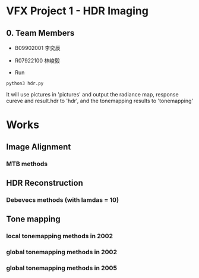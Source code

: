 # VFX Project 1 - HDR Imaging

## 0. Team Members
* B09902001 李奕辰
* R07922100 林峻毅

* Run

```
python3 hdr.py 
```
It will use pictures in 'pictures' and output the radiance map, response cureve and result.hdr to 'hdr', and the tonemapping results to 'tonemapping'

# Works

## Image Alignment

### MTB methods

## HDR Reconstruction

### Debevecs methods (with lamdas = 10)

## Tone mapping

### local tonemapping methods in 2002

### global tonemapping methods in 2002

### global tonemapping methods in 2005
